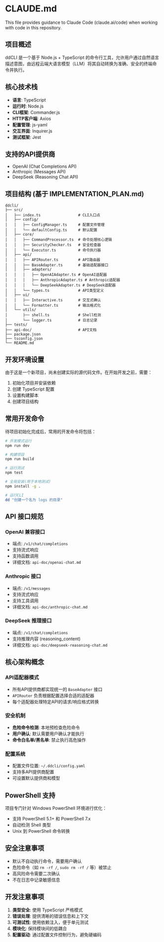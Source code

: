 # CLAUDE.md

This file provides guidance to Claude Code (claude.ai/code) when working with code in this repository.

## 项目概述

ddCLI 是一个基于 Node.js + TypeScript 的命令行工具，允许用户通过自然语言描述意图，由远程云端大语言模型（LLM）将其自动转换为准确、安全的终端命令并执行。

## 核心技术栈

- **语言**: TypeScript
- **运行时**: Node.js
- **CLI框架**: Commander.js
- **HTTP客户端**: Axios
- **配置管理**: js-yaml
- **交互界面**: Inquirer.js
- **测试框架**: Jest

## 支持的API提供商

- OpenAI (Chat Completions API)
- Anthropic (Messages API)
- DeepSeek (Reasoning Chat API)

## 项目结构 (基于 IMPLEMENTATION_PLAN.md)

```
ddcli/
├── src/
│   ├── index.ts                 # CLI入口点
│   ├── config/
│   │   ├── ConfigManager.ts     # 配置文件管理
│   │   └── defaultConfig.ts     # 默认配置
│   ├── core/
│   │   ├── CommandProcessor.ts  # 命令处理核心逻辑
│   │   ├── SecurityChecker.ts   # 安全检查器
│   │   └── Executor.ts          # 命令执行器
│   ├── api/
│   │   ├── APIRouter.ts         # API路由器
│   │   ├── BaseAdapter.ts       # 基础适配器接口
│   │   ├── adapters/
│   │   │   ├── OpenAIAdapter.ts # OpenAI适配器
│   │   │   ├── AnthropicAdapter.ts # Anthropic适配器
│   │   │   └── DeepSeekAdapter.ts # DeepSeek适配器
│   │   └── types.ts             # API类型定义
│   ├── ui/
│   │   ├── Interactive.ts       # 交互式确认
│   │   └── Formatter.ts         # 输出格式化
│   └── utils/
│       ├── shell.ts             # Shell检测
│       └── logger.ts            # 日志记录
├── tests/
├── api-doc/                     # API文档
├── package.json
├── tsconfig.json
└── README.md
```

## 开发环境设置

由于这是一个新项目，尚未创建实际的源代码文件。在开始开发之前，需要：

1. 初始化项目并安装依赖
2. 创建 TypeScript 配置
3. 设置构建脚本
4. 创建项目结构

## 常用开发命令

待项目初始化完成后，常用的开发命令将包括：

```bash
# 开发模式运行
npm run dev

# 构建项目
npm run build

# 运行测试
npm test

# 全局安装(用于本地测试)
npm install -g .

# 运行CLI
dd "创建一个名为 logs 的目录"
```

## API 接口规范

### OpenAI 兼容接口
- 端点: `/v1/chat/completions`
- 支持流式响应
- 支持函数调用
- 详细文档: `api-doc/openai-chat.md`

### Anthropic 接口
- 端点: `/v1/messages`
- 支持流式响应
- 支持工具调用
- 详细文档: `api-doc/anthropic-chat.md`

### DeepSeek 推理接口
- 端点: `/v1/chat/completions`
- 支持推理内容 (reasoning_content)
- 详细文档: `api-doc/deepseek-reasoning-chat.md`

## 核心架构概念

### API适配器模式
- 所有API提供商都实现统一的 `BaseAdapter` 接口
- `APIRouter` 负责根据配置选择合适的适配器
- 每个适配器处理特定API的请求/响应格式转换

### 安全机制
- **危险命令检测**: 本地预检查危险命令
- **用户确认**: 默认需要用户确认才能执行
- **命令白名单/黑名单**: 禁止执行高危操作

### 配置系统
- 配置文件位置: `~/.ddcli/config.yaml`
- 支持多API提供商配置
- 可设置默认提供商和模型

## PowerShell 支持

项目专门针对 Windows PowerShell 环境进行优化：
- 支持 PowerShell 5.1+ 和 PowerShell 7.x
- 自动检测 Shell 类型
- Unix 到 PowerShell 命令转换

## 安全注意事项

- 默认不自动执行命令，需要用户确认
- 危险命令（如 `rm -rf /`, `sudo rm -rf /` 等）被禁止
- 高风险命令需要二次确认
- 不在日志中记录敏感信息

## 开发注意事项

1. **类型安全**: 使用 TypeScript 严格模式
2. **错误处理**: 提供清晰的错误信息和上下文
3. **可测试性**: 使用依赖注入，便于单元测试
4. **模块化**: 保持模块间的低耦合
5. **配置驱动**: 通过配置文件控制行为，避免硬编码